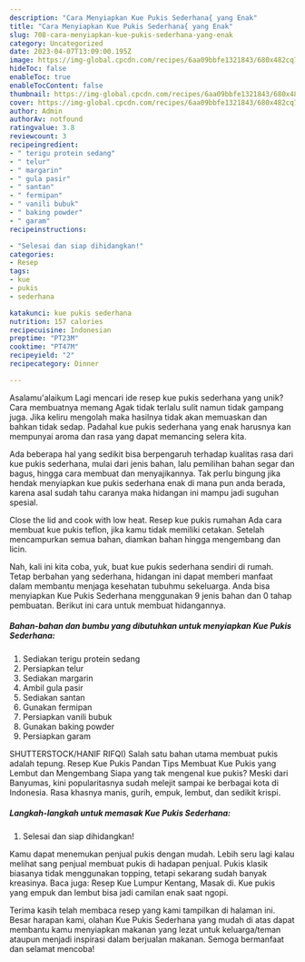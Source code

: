 ```yaml
---
description: "Cara Menyiapkan Kue Pukis Sederhana{ yang Enak"
title: "Cara Menyiapkan Kue Pukis Sederhana{ yang Enak"
slug: 708-cara-menyiapkan-kue-pukis-sederhana-yang-enak
category: Uncategorized
date: 2023-04-07T13:09:00.195Z
image: https://img-global.cpcdn.com/recipes/6aa09bbfe1321843/680x482cq70/kue-pukis-sederhana-foto-resep-utama.jpg
hideToc: false
enableToc: true
enableTocContent: false
thumbnail: https://img-global.cpcdn.com/recipes/6aa09bbfe1321843/680x482cq70/kue-pukis-sederhana-foto-resep-utama.jpg
cover: https://img-global.cpcdn.com/recipes/6aa09bbfe1321843/680x482cq70/kue-pukis-sederhana-foto-resep-utama.jpg
author: Admin
authorAv: notfound
ratingvalue: 3.8
reviewcount: 3
recipeingredient:
- " terigu protein sedang"
- " telur"
- " margarin"
- " gula pasir"
- " santan"
- " fermipan"
- " vanili bubuk"
- " baking powder"
- " garam"
recipeinstructions:

- "Selesai dan siap dihidangkan!"
categories:
- Resep
tags:
- kue
- pukis
- sederhana

katakunci: kue pukis sederhana 
nutrition: 157 calories
recipecuisine: Indonesian
preptime: "PT23M"
cooktime: "PT47M"
recipeyield: "2"
recipecategory: Dinner

---
```



Asalamu'alaikum Lagi mencari ide resep kue pukis sederhana yang unik? Cara membuatnya memang Agak tidak terlalu sulit namun tidak gampang juga. Jika keliru mengolah maka hasilnya tidak akan memuaskan dan bahkan tidak sedap. Padahal kue pukis sederhana yang enak harusnya kan mempunyai aroma dan rasa yang dapat memancing selera kita.


Ada beberapa hal yang sedikit bisa berpengaruh terhadap kualitas rasa dari kue pukis sederhana, mulai dari jenis bahan, lalu pemilihan bahan segar dan bagus, hingga cara membuat dan menyajikannya. Tak perlu bingung jika hendak menyiapkan kue pukis sederhana enak di mana pun anda berada, karena asal sudah tahu caranya maka hidangan ini mampu jadi suguhan spesial.

Close the lid and cook with low heat. Resep kue pukis rumahan Ada cara membuat kue pukis teflon, jika kamu tidak memiliki cetakan. Setelah mencampurkan semua bahan, diamkan bahan hingga mengembang dan licin.


Nah, kali ini kita coba, yuk, buat kue pukis sederhana sendiri di rumah. Tetap berbahan yang sederhana, hidangan ini dapat memberi manfaat dalam membantu menjaga kesehatan tubuhmu sekeluarga. Anda bisa menyiapkan Kue Pukis Sederhana menggunakan 9 jenis bahan dan 0 tahap pembuatan. Berikut ini cara untuk membuat hidangannya.

<!--inarticleads1-->

##### Bahan-bahan dan bumbu yang dibutuhkan untuk menyiapkan Kue Pukis Sederhana:

1. Sediakan  terigu protein sedang
1. Persiapkan  telur
1. Sediakan  margarin
1. Ambil  gula pasir
1. Sediakan  santan
1. Gunakan  fermipan
1. Persiapkan  vanili bubuk
1. Gunakan  baking powder
1. Persiapkan  garam


SHUTTERSTOCK/HANIF RIFQI) Salah satu bahan utama membuat pukis adalah tepung. Resep Kue Pukis Pandan Tips Membuat Kue Pukis yang Lembut dan Mengembang Siapa yang tak mengenal kue pukis? Meski dari Banyumas, kini popularitasnya sudah melejit sampai ke berbagai kota di Indonesia. Rasa khasnya manis, gurih, empuk, lembut, dan sedikit krispi. 

<!--inarticleads2-->

##### Langkah-langkah untuk memasak Kue Pukis Sederhana:


1. Selesai dan siap dihidangkan!

Kamu dapat menemukan penjual pukis dengan mudah. Lebih seru lagi kalau melihat sang penjual membuat pukis di hadapan penjual. Pukis klasik biasanya tidak menggunakan topping, tetapi sekarang sudah banyak kreasinya. Baca juga: Resep Kue Lumpur Kentang, Masak di. Kue pukis yang empuk dan lembut bisa jadi camilan enak saat ngopi. 

Terima kasih telah membaca resep yang kami tampilkan di halaman ini. Besar harapan kami, olahan Kue Pukis Sederhana yang mudah di atas dapat membantu kamu menyiapkan makanan yang lezat untuk keluarga/teman ataupun menjadi inspirasi dalam berjualan makanan. Semoga bermanfaat dan selamat mencoba!

